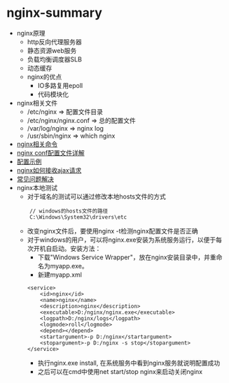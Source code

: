 # nginx-summary 
* nginx原理
    * http反向代理服务器
    * 静态资源web服务
    * 负载均衡调度器SLB
    * 动态缓存
    * nginx的优点
        * IO多路复用epoll
        * 代码模块化
* nginx相关文件
    * /etc/nginx  => 配置文件目录
    * /etc/nginx/nginx.conf   => 总的配置文件
    * /var/log/nginx   => nginx log
    * /usr/sbin/nginx   => which nginx
* [nginx相关命令](https://github.com/baoendemao/nginx-summary/tree/master/docs/nginx-command.md)
* [nginx conf配置文件详解](https://github.com/baoendemao/nginx-summary/tree/master/docs/nginx-conf.md)
* [配置示例](https://github.com/baoendemao/nginx-summary/tree/master/docs/nginx-eg.md)
* [nginx如何接收ajax请求](https://github.com/baoendemao/nginx-summary/tree/master/docs/nginx-server.md)
* [常见问题解决](https://github.com/baoendemao/nginx-summary/tree/master/docs/nginx-issue.md)
* nginx本地测试
    * 对于域名的测试可以通过修改本地hosts文件的方式
    ```
        // windows的hosts文件的路径
        C:\Windows\System32\drivers\etc
    ```
    * 改变nginx文件后，要使用nginx -t检测nginx配置文件是否正确
    * 对于windows的用户，可以将nginx.exe安装为系统服务运行，以便于每次开机自启动。安装方法：
        * 下载"Windows Service Wrapper"，放在nginx安装目录中，并重命名为myapp.exe。
        * 新建myapp.xml
        ```
        <service>    
            <id>nginx</id>    
            <name>nginx</name>    
            <description>nginx</description>    
            <executable>D:/nginx/nginx.exe</executable>    
            <logpath>D:/nginx/logs</logpath>    
            <logmode>roll</logmode>    
            <depend></depend>    
            <startargument>-p D:/nginx</startargument>    
            <stopargument>-p D:/nginx -s stop</stopargument>    
        </service>    
        ```
        * 执行nginx.exe install, 在系统服务中看到nginx服务就说明配置成功
        * 之后可以在cmd中使用net start/stop nginx来启动关闭nginx